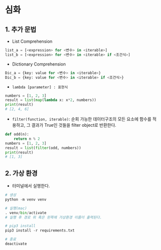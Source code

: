 # 심화

## 1. 추가 문법

- List Comprehension
```python
list_a = [<expression> for <변수> in <iterable>] 
list_b = [<expression> for <변수> in <iterable> if <조건식>]
```
- Dictionary Comprehension

```python
Dic_a = {key: value for <변수> in <iterable>}
Dic_b = {key: value for <변수> in <iterable> if <조건식>}
```
- `lambda [parameter] : 표현식`

```python
numbers = [1, 2, 3]
result = list(map(lambda x: x*2, numbers))
print(result)
# [2, 4, 6]
```
- `filter(function, iterable)`: 순회 가능한 데이터구조의 모든 요소에 함수를 적용하고, 그 결과가 True인 것들을 filter object로 반환한다.

```python
def odd(n):
  	return n % 2
numbers = [1, 2, 3]
result = list(filter(odd, numbers))
print(result)
# [1, 3]
```

## 2. 가상 환경

- 터미널에서 실행한다.

```python
# 생성
python -m venv venv

# 실행(mac)
. venv/bin/activate
# 실행 후 경로 위 혹은 왼쪽에 가상환경 이름이 출력된다.

# pip3 install
pip3 install -r requirements.txt 

# 종료
deactivate
```
